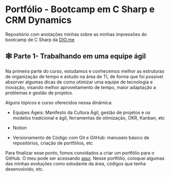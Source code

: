 
# Portfólio - Bootcamp em C Sharp e CRM Dynamics

Repositório com anotações minhas sobre as minhas impressões do bootcamp de C Sharp da [DIO.me](https://web.dio.me/play?tab=for-you)

## 🕸️ Parte 1- Trabalhando em uma equipe ágil

Na primeira parte do curso, estudamos e conhecemos melhor as estruturas de organização de tempo e estudo na área de TI, de forma que foi possível absorver algumas dicas de como otimizar uma equipe de tecnologia e inovação, visando melhor aproveitamento de tempo, maior adaptação a problemas e gestão de projetos.

Alguns tópicos e curso oferecidos nessa dinâmica:

- Equipes Ágeis: Manifesto da Cultura Ágil, gestão de projetos e os modelos tradicional e ágil, ferramentas de otimização, OKR, Kanban, etc

- Notion

- Versionamento de Código com Git e GitHub: manuseio básico de repositórios, criação de portfólios, etc

Para finalizar esse ponto, fomos convidados a criar um portfólio para o GitHub. O meu pode ser acessando [aqui](). Nesse portfólio, coloquei algumas das minhas evoluções como estudante da área, códigos que tenha desenvolvido,  etc.

